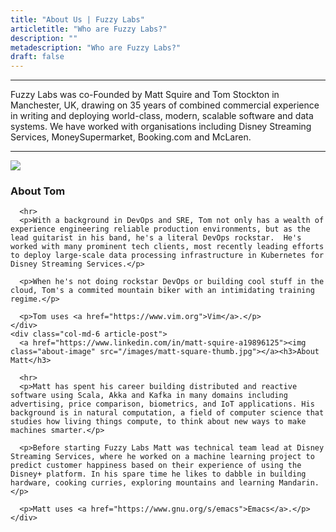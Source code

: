 ```yaml
---
title: "About Us | Fuzzy Labs"
articletitle: "Who are Fuzzy Labs?"
description: ""
metadescription: "Who are Fuzzy Labs?"
draft: false
---
```

<div class="container">
  <div class="row">
    <div class="col-md-12 article-post">
      <hr>
      <p>Fuzzy Labs was co-Founded by Matt Squire and Tom Stockton in Manchester, UK, drawing on 35 years of combined commercial experience in writing and deploying world-class, modern, scalable software and data systems. We have worked with organisations including Disney Streaming Services, MoneySupermarket, Booking.com and McLaren.</p>
      <hr>
    </div>
  </div>
</div>

<div class="container">
  <div class="row">
    <div class="col-md-6 article-post">
      <a href="https://www.linkedin.com/in/tom-stockton-37a5644/"><img class="about-image" src="/images/tom-square-thumb.jpg"></a><h3>About Tom</h3>

      <hr>
      <p>With a background in DevOps and SRE, Tom not only has a wealth of experience engineering reliable production environments, but as the lead guitarist in his band, he's a literal DevOps rockstar.  He's worked with many prominent tech clients, most recently leading efforts to deploy large-scale data processing infrastructure in Kubernetes for Disney Streaming Services.</p>

      <p>When he's not doing rockstar DevOps or building cool stuff in the cloud, Tom's a commited mountain biker with an intimidating training regime.</p>

      <p>Tom uses <a href="https://www.vim.org">Vim</a>.</p>
    </div>
    <div class="col-md-6 article-post">
      <a href="https://www.linkedin.com/in/matt-squire-a19896125"><img class="about-image" src="/images/matt-square-thumb.jpg"></a><h3>About Matt</h3>

      <hr>
      <p>Matt has spent his career building distributed and reactive software using Scala, Akka and Kafka in many domains including advertising, price comparison, biometrics, and IoT applications. His background is in natural computation, a field of computer science that studies how living things compute, to think about new ways to make machines smarter.</p>

      <p>Before starting Fuzzy Labs Matt was technical team lead at Disney Streaming Services, where he worked on a machine learning project to predict customer happiness based on their experience of using the Disney+ platform. In his spare time he likes to dabble in building hardware, cooking curries, exploring mountains and learning Mandarin.</p>

      <p>Matt uses <a href="https://www.gnu.org/s/emacs">Emacs</a>.</p>
    </div>
  </div>
</div>
